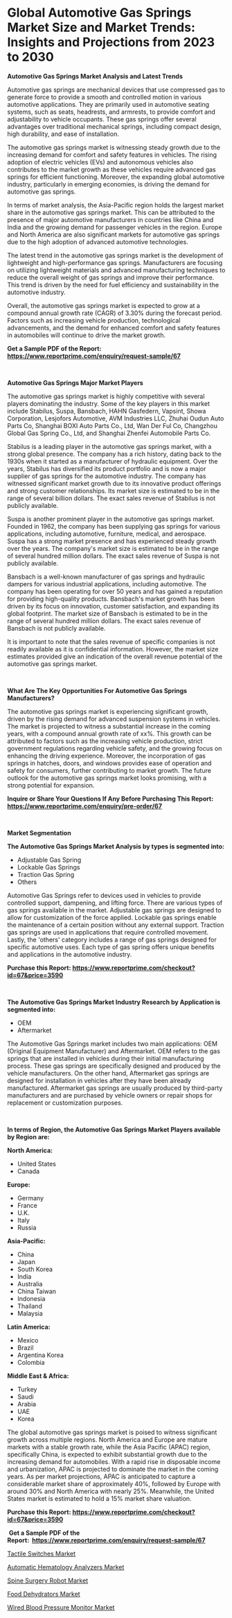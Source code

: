 <p><h1>Global Automotive Gas Springs Market Size and Market Trends: Insights and Projections from 2023 to 2030</h1></p><p><strong>Automotive Gas Springs Market Analysis and Latest Trends</strong></p>
<p><p>Automotive gas springs are mechanical devices that use compressed gas to generate force to provide a smooth and controlled motion in various automotive applications. They are primarily used in automotive seating systems, such as seats, headrests, and armrests, to provide comfort and adjustability to vehicle occupants. These gas springs offer several advantages over traditional mechanical springs, including compact design, high durability, and ease of installation.</p><p>The automotive gas springs market is witnessing steady growth due to the increasing demand for comfort and safety features in vehicles. The rising adoption of electric vehicles (EVs) and autonomous vehicles also contributes to the market growth as these vehicles require advanced gas springs for efficient functioning. Moreover, the expanding global automotive industry, particularly in emerging economies, is driving the demand for automotive gas springs.</p><p>In terms of market analysis, the Asia-Pacific region holds the largest market share in the automotive gas springs market. This can be attributed to the presence of major automotive manufacturers in countries like China and India and the growing demand for passenger vehicles in the region. Europe and North America are also significant markets for automotive gas springs due to the high adoption of advanced automotive technologies.</p><p>The latest trend in the automotive gas springs market is the development of lightweight and high-performance gas springs. Manufacturers are focusing on utilizing lightweight materials and advanced manufacturing techniques to reduce the overall weight of gas springs and improve their performance. This trend is driven by the need for fuel efficiency and sustainability in the automotive industry.</p><p>Overall, the automotive gas springs market is expected to grow at a compound annual growth rate (CAGR) of 3.30% during the forecast period. Factors such as increasing vehicle production, technological advancements, and the demand for enhanced comfort and safety features in automobiles will continue to drive the market growth.</p></p>
<p><strong>Get a Sample PDF of the Report:&nbsp; <a href="https://www.reportprime.com/enquiry/request-sample/67">https://www.reportprime.com/enquiry/request-sample/67</a></strong></p>
<p>&nbsp;</p>
<p><strong>Automotive Gas Springs Major Market Players</strong></p>
<p><p>The automotive gas springs market is highly competitive with several players dominating the industry. Some of the key players in this market include Stabilus, Suspa, Bansbach, HAHN Gasfedern, Vapsint, Showa Corporation, Lesjofors Automotive, AVM Industries LLC, Zhuhai Oudun Auto Parts Co, Shanghai BOXI Auto Parts Co., Ltd, Wan Der Ful Co, Changzhou Global Gas Spring Co., Ltd, and Shanghai Zhenfei Automobile Parts Co.</p><p>Stabilus is a leading player in the automotive gas springs market, with a strong global presence. The company has a rich history, dating back to the 1930s when it started as a manufacturer of hydraulic equipment. Over the years, Stabilus has diversified its product portfolio and is now a major supplier of gas springs for the automotive industry. The company has witnessed significant market growth due to its innovative product offerings and strong customer relationships. Its market size is estimated to be in the range of several billion dollars. The exact sales revenue of Stabilus is not publicly available.</p><p>Suspa is another prominent player in the automotive gas springs market. Founded in 1962, the company has been supplying gas springs for various applications, including automotive, furniture, medical, and aerospace. Suspa has a strong market presence and has experienced steady growth over the years. The company's market size is estimated to be in the range of several hundred million dollars. The exact sales revenue of Suspa is not publicly available.</p><p>Bansbach is a well-known manufacturer of gas springs and hydraulic dampers for various industrial applications, including automotive. The company has been operating for over 50 years and has gained a reputation for providing high-quality products. Bansbach's market growth has been driven by its focus on innovation, customer satisfaction, and expanding its global footprint. The market size of Bansbach is estimated to be in the range of several hundred million dollars. The exact sales revenue of Bansbach is not publicly available.</p><p>It is important to note that the sales revenue of specific companies is not readily available as it is confidential information. However, the market size estimates provided give an indication of the overall revenue potential of the automotive gas springs market.</p></p>
<p>&nbsp;</p>
<p><strong>What Are The Key Opportunities For Automotive Gas Springs Manufacturers?</strong></p>
<p><p>The automotive gas springs market is experiencing significant growth, driven by the rising demand for advanced suspension systems in vehicles. The market is projected to witness a substantial increase in the coming years, with a compound annual growth rate of xx%. This growth can be attributed to factors such as the increasing vehicle production, strict government regulations regarding vehicle safety, and the growing focus on enhancing the driving experience. Moreover, the incorporation of gas springs in hatches, doors, and windows provides ease of operation and safety for consumers, further contributing to market growth. The future outlook for the automotive gas springs market looks promising, with a strong potential for expansion.</p></p>
<p><strong>Inquire or Share Your Questions If Any Before Purchasing This Report: <a href="https://www.reportprime.com/enquiry/pre-order/67">https://www.reportprime.com/enquiry/pre-order/67</a></strong></p>
<p>&nbsp;</p>
<p><strong>Market Segmentation</strong></p>
<p><strong>The Automotive Gas Springs Market Analysis by types is segmented into:</strong></p>
<p><ul><li>Adjustable Gas Spring</li><li>Lockable Gas Springs</li><li>Traction Gas Spring</li><li>Others</li></ul></p>
<p><p>Automotive Gas Springs refer to devices used in vehicles to provide controlled support, dampening, and lifting force. There are various types of gas springs available in the market. Adjustable gas springs are designed to allow for customization of the force applied. Lockable gas springs enable the maintenance of a certain position without any external support. Traction gas springs are used in applications that require controlled movement. Lastly, the 'others' category includes a range of gas springs designed for specific automotive uses. Each type of gas spring offers unique benefits and applications in the automotive industry.</p></p>
<p><strong>Purchase this Report:&nbsp;<a href="https://www.reportprime.com/checkout?id=67&price=3590">https://www.reportprime.com/checkout?id=67&price=3590</a></strong></p>
<p>&nbsp;</p>
<p><strong>The Automotive Gas Springs Market Industry Research by Application is segmented into:</strong></p>
<p><ul><li>OEM</li><li>Aftermarket</li></ul></p>
<p><p>The Automotive Gas Springs market includes two main applications: OEM (Original Equipment Manufacturer) and Aftermarket. OEM refers to the gas springs that are installed in vehicles during their initial manufacturing process. These gas springs are specifically designed and produced by the vehicle manufacturers. On the other hand, Aftermarket gas springs are designed for installation in vehicles after they have been already manufactured. Aftermarket gas springs are usually produced by third-party manufacturers and are purchased by vehicle owners or repair shops for replacement or customization purposes.</p></p>
<p>&nbsp;</p>
<p><strong>In terms of Region, the Automotive Gas Springs Market Players available by Region are:</strong></p>
<p>
    <p> <strong> North America: </strong>
        <ul>
            <li>United States</li>
            <li>Canada</li>
        </ul>
        </p> 
    <p> <strong> Europe: </strong>
        <ul>
            <li>Germany</li>
            <li>France</li>
            <li>U.K.</li>
            <li>Italy</li>
            <li>Russia</li>
        </ul>
        </p> 
    <p> <strong> Asia-Pacific: </strong>
        <ul>
            <li>China</li>
            <li>Japan</li>
            <li>South Korea</li>
            <li>India</li>
            <li>Australia</li>
            <li>China Taiwan</li>
            <li>Indonesia</li>
            <li>Thailand</li>
            <li>Malaysia</li>
        </ul>
        </p> 
    <p> <strong> Latin America: </strong>
        <ul>
            <li>Mexico</li>
            <li>Brazil</li>
            <li>Argentina Korea</li>
            <li>Colombia</li>
        </ul>
        </p> 
    <p> <strong> Middle East & Africa: </strong>
        <ul>
            <li>Turkey</li>
            <li>Saudi</li>
            <li>Arabia</li>
            <li>UAE</li>
            <li>Korea</li>
        </ul>
    </p>
    </p>
<p><p>The global automotive gas springs market is poised to witness significant growth across multiple regions. North America and Europe are mature markets with a stable growth rate, while the Asia Pacific (APAC) region, specifically China, is expected to exhibit substantial growth due to the increasing demand for automobiles. With a rapid rise in disposable income and urbanization, APAC is projected to dominate the market in the coming years. As per market projections, APAC is anticipated to capture a considerable market share of approximately 40%, followed by Europe with around 30% and North America with nearly 25%. Meanwhile, the United States market is estimated to hold a 15% market share valuation.</p></p>
<p><strong>Purchase this Report: <a href="https://www.reportprime.com/checkout?id=67&price=3590">https://www.reportprime.com/checkout?id=67&price=3590</a></strong></p>
<p>&nbsp;<strong>Get a Sample PDF of the Report:&nbsp;&nbsp;<a href="https://www.reportprime.com/enquiry/request-sample/67">https://www.reportprime.com/enquiry/request-sample/67</a></strong></p>
<p><strong></strong></p>
<p><p><a href="https://medium.com/@dannyharber1978/decoding-tactile-switches-market-metrics-market-share-trends-and-growth-patterns-53a28fa1f99e">Tactile Switches Market</a></p><p><a href="https://www.linkedin.com/pulse/automatic-hematology-analyzers-market-size-share-global-tbcpe/">Automatic Hematology Analyzers Market</a></p><p><a href="https://www.linkedin.com/pulse/spine-surgery-robot-market-insights-players-forecast-till-iu0fe/">Spine Surgery Robot Market</a></p><p><a href="https://medium.com/@lorimyers95/food-dehydrators-market-furnishes-information-on-market-share-market-trends-and-market-growth-9d8797537e46">Food Dehydrators Market</a></p><p><a href="https://www.linkedin.com/pulse/wired-blood-pressure-monitor-market-size-growth-forecast-lt2ve/">Wired Blood Pressure Monitor Market</a></p></p>